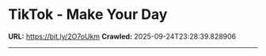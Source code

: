 # TikTok - Make Your Day

**URL:** https://bit.ly/2O7oUkm
**Crawled:** 2025-09-24T23:28:39.828906

---

